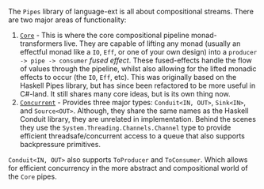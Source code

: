 The `Pipes` library of language-ext is all about compositional streams.  There are two major areas of functionality:

1. [`Core`](Core) - This is where the core compositional pipeline monad-transformers live. They are capable of lifting 
any monad (usually an effectful monad like a `IO`, `Eff`, or one of your own design) into a `producer -> pipe -> consumer` 
_fused effect_.  These fused-effects handle the flow of values through the pipeline, whilst also allowing for the 
lifted monadic effects to occur (the `IO`, `Eff`, etc).  This was originally based on the Haskell Pipes library, 
but has since been refactored to be more useful in C#-land.  It still shares many core ideas, but is its own thing now.
2. [`Concurrent`](Concurrent) - Provides three major types: `Conduit<IN, OUT>`, `Sink<IN>`, and `Source<OUT>`.  Although,
they share the same names as the Haskell Conduit library, they are unrelated in implementation.  Behind the scenes they 
use the `System.Threading.Channels.Channel` type to provide efficient threadsafe/concurrent access to a queue that also 
supports backpressure primitives.   

`Conduit<IN, OUT>` also supports `ToProducer` and `ToConsumer`.  Which allows for efficient concurrency in the more 
abstract and compositional world of the `Core` pipes.